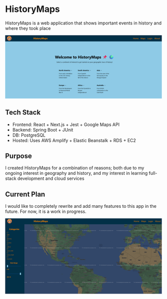 # HistoryMaps
HistoryMaps is a web application that shows important events in history and where they took place
<br />

![Alt text](https://github.com/nrfletcher/historymaps/blob/main/imgs/img1.png)
## Tech Stack
* Frontend: React + Next.js + Jest + Google Maps API
* Backend: Spring Boot + JUnit
* DB: PostgreSQL
* Hosted: Uses AWS Amplify + Elastic Beanstalk + RDS + EC2
## Purpose
I created HistoryMaps for a combination of reasons; both due to my ongoing interest in geography and history, and my interest in learning full-stack development and cloud services
<br />
## Current Plan
I would like to completely rewrite and add many features to this app in the future. For now, it is a work in progress.

![Alt text](https://github.com/nrfletcher/historymaps/blob/main/imgs/img2.png)

